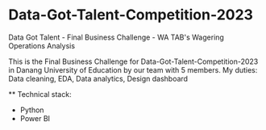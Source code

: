 # Data-Got-Talent-Competition-2023
Data Got Talent - Final Business Challenge - WA TAB's Wagering Operations Analysis

This is the Final Business Challenge for Data-Got-Talent-Competition-2023 in Danang University of Education by our team with 5 members.
My duties: Data cleaning, EDA, Data analytics, Design dashboard

** Technical stack:
* Python
* Power BI
